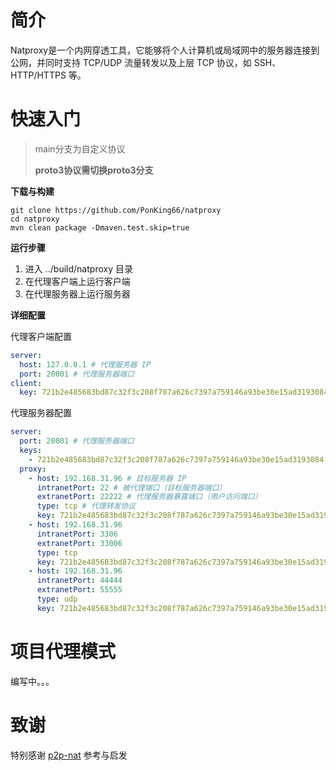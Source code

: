 # 简介

Natproxy是一个内网穿透工具，它能够将个人计算机或局域网中的服务器连接到公网，并同时支持 TCP/UDP 流量转发以及上层 TCP 协议，如 SSH、HTTP/HTTPS 等。

# 快速入门
> main分支为自定义协议
> 
> **proto3协议需切换proto3分支**

**下载与构建**

```shell
git clone https://github.com/PonKing66/natproxy
cd natproxy
mvn clean package -Dmaven.test.skip=true
```

**运行步骤**

1. 进入 ../build/natproxy 目录
2. 在代理客户端上运行客户端
3. 在代理服务器上运行服务器

**详细配置**

代理客户端配置

```yaml
server:
  host: 127.0.0.1 # 代理服务器 IP
  port: 20001 # 代理服务器端口
client:
  key: 721b2e485683bd87c32f3c208f787a626c7397a759146a93be30e15ad3193084 # 认证客户端 key
```

代理服务器配置

```yaml
server:
  port: 20001 # 代理服务器端口
  keys:
    - 721b2e485683bd87c32f3c208f787a626c7397a759146a93be30e15ad3193084 # 合法登录客户端 Key，与代理客户端配置中的相同
  proxy:
    - host: 192.168.31.96 # 目标服务器 IP
      intranetPort: 22 # 被代理端口（目标服务器端口）
      extranetPort: 22222 # 代理服务器暴露端口（用户访问端口）
      type: tcp # 代理转发协议
      key: 721b2e485683bd87c32f3c208f787a626c7397a759146a93be30e15ad3193084 # 指定开启代理客户端
    - host: 192.168.31.96
      intranetPort: 3306
      extranetPort: 33006
      type: tcp
      key: 721b2e485683bd87c32f3c208f787a626c7397a759146a93be30e15ad3193084
    - host: 192.168.31.96
      intranetPort: 44444
      extranetPort: 55555
      type: udp
      key: 721b2e485683bd87c32f3c208f787a626c7397a759146a93be30e15ad3193084
```

# 项目代理模式

编写中。。。

# 致谢

特别感谢 [p2p-nat](https://gitee.com/TANGMONK-MEAT/p2p-nat) 参考与启发

